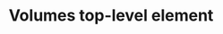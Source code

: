 ---
title: Volumes top-level element
keywords: compose, compose specification
fetch_remote:
  line_start: 2
  line_end: -1
---